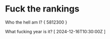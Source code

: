 # Fuck the rankings

Who the hell am I?
{ 5812300 }

What fucking year is it?
[ 2024-12-16T10:30:00Z ]
